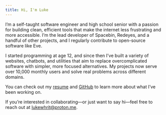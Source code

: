 ```yaml
---
title: Hi, I'm Luke
---
```


I’m a self-taught software engineer and high school senior with a passion for building clean, efficient tools that make the internet less frustrating and more accessible. I’m the lead developer of Spacebin, Redeyes, and a handful of other projects, and I regularly contribute to open-source software like Eve.

I started programming at age 12, and since then I’ve built a variety of websites, chatbots, and utilities that aim to replace overcomplicated software with simpler, more focused alternatives. My projects now serve over 10,000 monthly users and solve real problems across different domains.

You can check out my [resume](https://drive.proton.me/urls/286ATQDA6G#6BCIs3cV8MJf) and [GitHub](https://github.com/lukewhrit) to learn more about what I’ve been working on.

If you’re interested in collaborating—or just want to say hi—feel free to reach out at [lukewhrit@proton.me](mailto:lukewhrit@proton.me).

